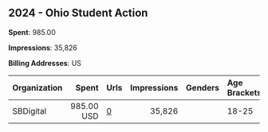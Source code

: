 ## 2024 - Ohio Student Action 
**Spent**: 985.00

**Impressions**: 35,826

**Billing Addresses**: US

|Organization|Spent|Urls|Impressions|Genders|Age Brackets|Country Codes|
|:---|---:|:---|---:|:---|:---|:---|
|SBDigital|985.00 USD|[0](https://www.snap.com/political-ads/asset/5ca8695ea1dc8676d0495e09302254f57ee32ed8c7ea1b6ce4cb0e1102d94cd1?mediaType=png)|35,826||18-25|united states|
